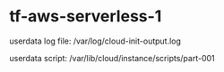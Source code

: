 # tf-aws-serverless-1

userdata log file: /var/log/cloud-init-output.log

userdata script: /var/lib/cloud/instance/scripts/part-001
